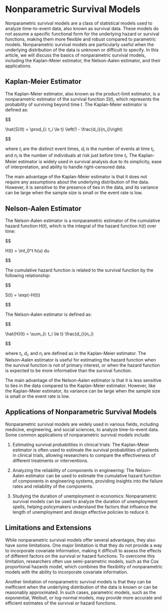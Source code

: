 # Nonparametric Survival Models

Nonparametric survival models are a class of statistical models used to analyze time-to-event data, also known as survival data. These models do not assume a specific functional form for the underlying hazard or survival functions, making them more flexible and robust compared to parametric models. Nonparametric survival models are particularly useful when the underlying distribution of the data is unknown or difficult to specify. In this article, we will discuss the basics of nonparametric survival models, including the Kaplan-Meier estimator, the Nelson-Aalen estimator, and their applications.

## Kaplan-Meier Estimator

The Kaplan-Meier estimator, also known as the product-limit estimator, is a nonparametric estimator of the survival function $S(t)$, which represents the probability of surviving beyond time $t$. The Kaplan-Meier estimator is defined as:


$$

\hat{S}(t) = \prod_{i: t_i \le t} \left(1 - \frac{d_i}{n_i}\right)

$$


where $t_i$ are the distinct event times, $d_i$ is the number of events at time $t_i$, and $n_i$ is the number of individuals at risk just before time $t_i$. The Kaplan-Meier estimator is widely used in survival analysis due to its simplicity, ease of interpretation, and ability to handle right-censored data.

The main advantage of the Kaplan-Meier estimator is that it does not require any assumptions about the underlying distribution of the data. However, it is sensitive to the presence of ties in the data, and its variance can be large when the sample size is small or the event rate is low.

## Nelson-Aalen Estimator

The Nelson-Aalen estimator is a nonparametric estimator of the cumulative hazard function $H(t)$, which is the integral of the hazard function $h(t)$ over time:


$$

H(t) = \int_0^t h(u) du

$$


The cumulative hazard function is related to the survival function by the following relationship:


$$

S(t) = \exp(-H(t))

$$


The Nelson-Aalen estimator is defined as:


$$

\hat{H}(t) = \sum_{i: t_i \le t} \frac{d_i}{n_i}

$$


where $t_i$, $d_i$, and $n_i$ are defined as in the Kaplan-Meier estimator. The Nelson-Aalen estimator is useful for estimating the hazard function when the survival function is not of primary interest, or when the hazard function is expected to be more informative than the survival function.

The main advantage of the Nelson-Aalen estimator is that it is less sensitive to ties in the data compared to the Kaplan-Meier estimator. However, like the Kaplan-Meier estimator, its variance can be large when the sample size is small or the event rate is low.

## Applications of Nonparametric Survival Models

Nonparametric survival models are widely used in various fields, including medicine, engineering, and social sciences, to analyze time-to-event data. Some common applications of nonparametric survival models include:

1. Estimating survival probabilities in clinical trials: The Kaplan-Meier estimator is often used to estimate the survival probabilities of patients in clinical trials, allowing researchers to compare the effectiveness of different treatments or interventions.

2. Analyzing the reliability of components in engineering: The Nelson-Aalen estimator can be used to estimate the cumulative hazard function of components in engineering systems, providing insights into the failure rates and reliability of the components.

3. Studying the duration of unemployment in economics: Nonparametric survival models can be used to analyze the duration of unemployment spells, helping policymakers understand the factors that influence the length of unemployment and design effective policies to reduce it.

## Limitations and Extensions

While nonparametric survival models offer several advantages, they also have some limitations. One major limitation is that they do not provide a way to incorporate covariate information, making it difficult to assess the effects of different factors on the survival or hazard functions. To overcome this limitation, researchers often use semi-parametric models, such as the Cox proportional hazards model, which combines the flexibility of nonparametric models with the ability to incorporate covariate information.

Another limitation of nonparametric survival models is that they can be inefficient when the underlying distribution of the data is known or can be reasonably approximated. In such cases, parametric models, such as the exponential, Weibull, or log-normal models, may provide more accurate and efficient estimates of the survival or hazard functions.
